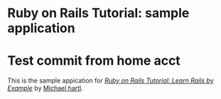 # Ruby on Rails Tutorial: sample application
# Test commit from home acct

This is the sample appication for [*Ruby on Rails Tutorial: Learn Rails by Example*](http://railstutorial.org/)
by [Michael hartl](http://michaelhartl.com/).
